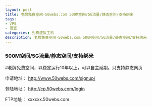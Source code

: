 ```yaml
---
layout: post
title: 老牌免费空间-50webs.com 500M空间/5G流量/静态空间/支持绑米
tags:
- VPS
- 便宜
categories: 免费虚拟主机
description: 老牌免费空间-50webs.com 500M空间/5G流量/静态空间/支持绑米
---
```


### 500M空间/5G流量/静态空间/支持绑米

#老牌免费空间，以稳定运行10年以上，可以自主延期。只支持静态网页

申请地址：
http://www.50webs.com/signup/

登陆地址：
http://cp.50webs.com/login

FTP地址：
xxxxxx.50webs.com
